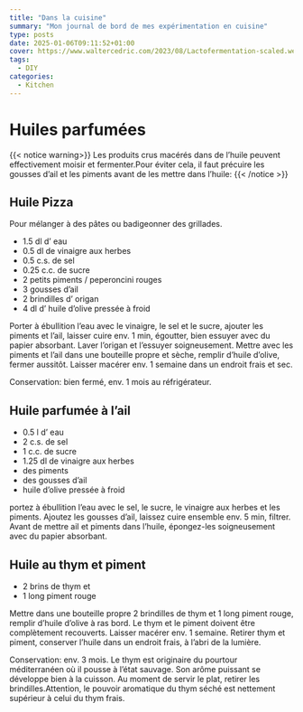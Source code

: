 ```yaml
---
title: "Dans la cuisine"
summary: "Mon journal de bord de mes expérimentation en cuisine"
type: posts
date: 2025-01-06T09:11:52+01:00
cover: https://www.waltercedric.com/2023/08/Lactofermentation-scaled.webp
tags:
  - DIY
categories:
  - Kitchen
---
```

# Huiles parfumées
{{< notice warning>}}
 Les produits crus macérés dans de l’huile peuvent effectivement moisir et fermenter.Pour éviter cela, il faut précuire les gousses d’ail et les piments avant de les mettre dans l’huile:
{{< /notice >}}

## Huile Pizza

Pour mélanger à des pâtes ou badigeonner des grillades.

* 1.5 dl  d’ eau
* 0.5 dl  de vinaigre aux herbes
* 0.5 c.s.    de sel
* 0.25 c.c.   de sucre
* 2   petits piments / peperoncini rouges
* 3   gousses d’ail
* 2   brindilles d’ origan
* 4 dl    d’ huile d’olive pressée à froid

Porter à ébullition l’eau avec le vinaigre, le sel et le sucre, ajouter les piments et l’ail, laisser cuire env. 1 min, égoutter, bien essuyer avec du papier absorbant.
Laver l’origan et l’essuyer soigneusement. Mettre avec les piments et l’ail dans une bouteille propre et sèche, remplir d’huile d’olive, fermer aussitôt. Laisser macérer env. 1 semaine dans un endroit frais et sec.

Conservation: bien fermé, env. 1 mois au réfrigérateur.

## Huile parfumée à l’ail

* 0.5 l   d’ eau
* 2 c.s.  de sel
* 1 c.c.  de sucre
* 1.25 dl de vinaigre aux herbes
* des piments
* des gousses d’ail
* huile d’olive pressée à froid

portez à ébullition l’eau avec le sel, le sucre, le vinaigre aux herbes et les piments.
Ajoutez les gousses d’ail, laissez cuire ensemble env. 5 min, filtrer. Avant de mettre ail et piments dans l’huile, épongez-les soigneusement avec du papier absorbant.


## Huile au thym et piment

* 2 brins de thym et
* 1   long piment rouge

Mettre dans une bouteille propre 2 brindilles de thym et 1 long piment rouge, remplir d’huile d’olive à ras bord. Le thym et le piment doivent être complètement recouverts. Laisser macérer env. 1 semaine. Retirer thym et piment, conserver l’huile dans un endroit frais, à l’abri de la lumière.

Conservation: env. 3 mois.
Le thym est originaire du pourtour méditerranéen où il pousse à l’état sauvage. Son arôme puissant se développe bien à la cuisson. Au moment de servir le plat, retirer les brindilles.Attention, le pouvoir aromatique du thym séché est nettement supérieur à celui du thym frais.